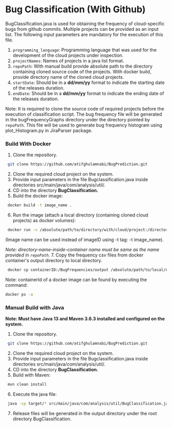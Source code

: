 
# Bug Classification (With Github)

BugClassification.java is used for obtaining the frequency of cloud-specific bugs from github commits.
Multiple projects can be provided as an input list. The following input parameters are
mandatory for the execution of this file.


1. `programming_language`: Programming language that was used for the development of the cloud projects under inspection.
2. `projectNames`: Names of projects in a java list format.
3. `repoPath`: With manual build provide absolute path to the directory containing cloned source code of the projects. With docker build, provide directory name of the cloned cloud projects.
4. `startDate`: Should be in a **dd/mm/yy** format to indicate the starting date of the releases duration.
5. `endDate`: Should be in a **dd/mm/yy** format to indicate the ending date of the releases duration.


Note: It is required to clone the source code of required projects before the execution of classification script. The bug frequency file will be generated in the bugFrequencyGraphs directory under the directory pointed by `repoPath`. This file will be used to generate bug frequency histogram using plot_Histogram.py in JiraParser package.

### Build With Docker 

1. Clone the repository.
```sh
 git clone https://github.com/atifghulamnabi/BugPrediction.git
```
2. Clone the required cloud project on the system.
3. Provide input parameters in the file Bugclassification.java inside directories src/main/java/com/analysis/util/. 
4. CD into the directory **BugClassification.**
5. Build the docker image:
```sh
 docker build -t image_name .
```
6. Run the image (attach a local directory (containing cloned cloud projects) as docker volumes):
```sh
 docker run -v /absolute/path/to/directory/with/cloud/project:/directory-name-inside-container image_ID
```
(Image name can be used instead of imageID using -t tag: -t image_name).

*Note: directory-name-inside-container name must be same as the name provided in `repoPath`.*
7. Copy the frequency csv files from docker container's output directory to local directory.
```sh
 docker cp containerID:/BugFrequencies/output /absolute/path/to/local/directory 
```
Note: containerId of a docker image can be found by executing the command: 
```sh
docker ps -a
```
### Manual Build with Java

**Note: Must have Java 13 and Maven 3.6.3 installed and configured on the system.**

1. Clone the repository.
```sh
 git clone https://github.com/atifghulamnabi/BugPrediction.git
```
2. Clone the required cloud project on the system.
3. Provide input parameters in the file Bugclassification.java inside directories src/main/java/com/analysis/util/. 
4. CD into the directory **BugClassification.**
5. Build with Maven:
```sh
 mvn clean install
```
6. Execute the java file:
```sh
 java -cp target/* src/main/java/com/analysis/util/BugClassification.java 
```
7. Release files will be generated in the output directory under the root directory BugClassification.
 
